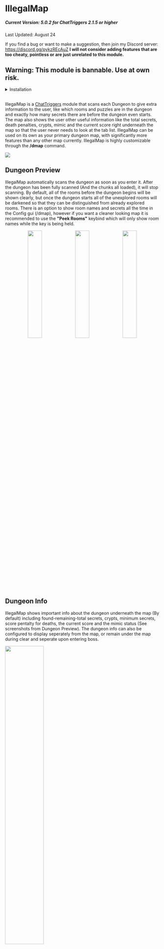 # IllegalMap

##### Current Version: 5.0.2 for ChatTriggers 2.1.5 or higher
Last Updated: August 24

If you find a bug or want to make a suggestion, then join my Discord server: https://discord.gg/pykzREcAuZ
**I will not consider adding features that are too cheaty, pointless or are just unrelated to this module.**

## Warning: This module is bannable. Use at own risk.

<details>
    <summary>Installation</summary>

## Installation
##### Prerequisites:
    - Minecraft Java Edition
    - Forge
    - ChatTriggers

1. Download the .zip from github (Code -> Download ZIP). Should be called something like "IllegalMap-main.zip".
    
<img src="https://i.imgur.com/ZTY3vtI.png">
<img src="https://i.imgur.com/EXe4kIQ.png">

2. Extract the folder. (Right click -> Extract All)
    
<img src="https://i.imgur.com/igNciyz.png">

3. Open the folder until you get to the one named exactly "IllegalMap" (It should contain the index.js file, metadata and a couple of folders).
    
<img src="https://i.imgur.com/NiarnzG.png">
    
Inside the folder:
    
<img src="https://i.imgur.com/1fqKOaV.png">

4. Move the "IllegalMap" folder into .minecraft/config/ChatTriggers/modules

5. If your folder is not named EXACTLY "IllegalMap" then it WILL NOT WORK. If your folder is not named exactly "IllegalMap" then go back to step 3.
    
Correct <img src="https://i.imgur.com/laoUDZP.png">
    
Incorrect <img src="https://i.imgur.com/tot1Kvr.png">

6. Run '/ct load' in-game

7. Done!

If you encounter issues regarding installing the mod then I WILL NOT help you. Unless there is an issue with the mod itself, please do not ask me for help. 
</details>
<br>

IllegalMap is a [ChatTriggers](https://www.chattriggers.com) module that scans each Dungeon to give extra information to the user, like which rooms and puzzles are in the dungeon and exactly how many secrets there are before the dungeon even starts.
The map also shows the user other useful information like the total secrets, death penalties, crypts, mimic and the current score right underneath the map so that the user never needs to look at the tab list.
IllegalMap can be used on its own as your primary dungeon map, with significantly more features than any other map currently.
IllegalMap is highly customizable through the **/dmap** command.

<img src="https://i.imgur.com/yMl9bRa.png">

## Dungeon Preview
IllegalMap automatically scans the dungeon as soon as you enter it. After the dungeon has been fully scanned (And the chunks all loaded), it will stop scanning.
By default, all of the rooms before the dungeon begins will be shown clearly, but once the dungeon starts all of the unexplored rooms will be darkened so that they can be distinguished from already explored rooms.
There is an option to show room names and secrets all the time in the Config gui (/dmap), however if you want a cleaner looking map it is recommended to use the **"Peek Rooms"** keybind which will only show room names while the key is being held.

<div class="row" align="center">
    <img src="https://i.imgur.com/iujvHR2.png" width=30%/>
    <img src="https://i.imgur.com/azlvob4.png" width=30%/>
    <img src="https://i.imgur.com/lVIlFmj.png" width=30%/>
</div>

## Dungeon Info
IllegalMap shows important info about the dungeon underneath the map (By default) including found-remaining-total secrets, crypts, minimum secrets, score pentalty for deaths, the current score and the mimic status (See screenshots from Dungeon Preview).
The dungeon info can also be configured to display seperately from the map, or remain under the map during clear and seperate upon entering boss.

<img src="https://i.imgur.com/UCrQTUA.png" width=50%/>

## Star Mob Radar
Finding star mobs can be hard, so IllegalMap has an option to show them all on the map similarly to player icons. This will show every star mob and miniboss currently in the player's render distance.

<img src="https://i.imgur.com/1LtnSpG.png" width=30%/>

The mob heads can be configured to have their border colors changed or just appear as small colored dots.

## Dungeon Logs
IllegalMap logs all of the dungeons that you scan. This lets the user view interesting statistics about the dungeon like the average number of secrets per floor, which puzzles or rooms appear the most (or least) or the average number of wither doors in each dungeon.
The command for Dungeon Logs is **"/dlogs \[floor]"**. If no floor is given, then it will show the statistics for every dungeon that you have logged.
The room percentages shown for rooms and puzzles show how the percentage of runs which that room appears in.
NOTE: This data is not sent anywhere. Only you have access to your own logs.

<img src="https://i.imgur.com/bZm5gvB.png"/>
<img src="https://i.imgur.com/u5zHymA.png"/>
<img src="https://i.imgur.com/ycCsaT6.png" width=40%/>

## Feature List
##### General
- Show unexplored dungeon rooms
- Show number of secrets in dungeon before the dungeon starts
- Automatically scans the dungeon
- Print info about the dungeon after it has been scanned in chat
- Change background color and transparency of map
- Change map, head and checkmark scale
- Customizable map border
  - Smooth RGB option
  - Solid color
- Accurate player icons (Always links icons to correct player)
- Show player usernames on map
  - Option to show player names whilst holding spirit leaps
  - Show player ranks on the map
<img src="https://i.imgur.com/uji0Pyp.png">
- Automatically notifies of new IllegalMap updates

#### Score Calculator
- Customizable 270/300 score messages
- Client-side 270/300 score messages
- Auto detect mimic being found
- Announce mimic being killed
- Option to show seperately from the main map

##### Rooms
- Show which room contains the mimic (Floor 6-7)
<img src="https://i.imgur.com/dInXjX9.png" width=10%>

- Show room names
- Show room secrets
- Darken unexplored rooms
- Change wither door color on the map for visibility or aesthetics

#### Misc
- Star mob radar
  - Shows all of the loaded star mobs on your map
  - Togglable via /star
- Wither door ESP
- Star mob ESP
  - Also togglable via /staresp
